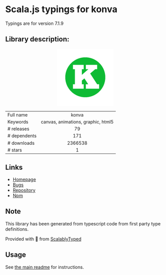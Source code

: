 
# Scala.js typings for konva

Typings are for version 7.1.9

## Library description:
<p align="center">   <img src="https://raw.githubusercontent.com/konvajs/konvajs.github.io/master/apple-touch-icon-180x180.png" alt="Konva logo" height="180" /> </p>

|                    |                 |
| ------------------ | :-------------: |
| Full name          | konva |
| Keywords           | canvas, animations, graphic, html5 |
| # releases         | 79 |
| # dependents       | 171 |
| # downloads        | 2366538 |
| # stars            | 1 |

## Links
- [Homepage](http://konvajs.org/)
- [Bugs](https://github.com/konvajs/konva/issues)
- [Repository](https://github.com/konvajs/konva)
- [Npm](https://www.npmjs.com/package/konva)
    


## Note
This library has been generated from typescript code from first party type definitions.

Provided with :purple_heart: from [ScalablyTyped](https://github.com/oyvindberg/ScalablyTyped)

## Usage
See [the main readme](../../readme.md) for instructions.



